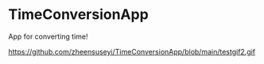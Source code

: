 # TimeConversionApp
App for converting time!



https://github.com/zheensuseyi/TimeConversionApp/blob/main/testgif2.gif
